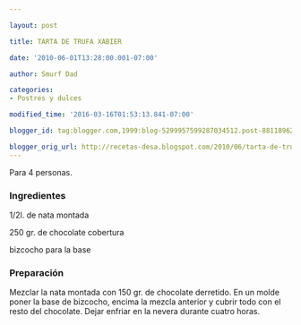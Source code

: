 ```yaml
---

layout: post

title: TARTA DE TRUFA XABIER

date: '2010-06-01T13:28:00.001-07:00'

author: Smurf Dad

categories:
- Postres y dulces

modified_time: '2016-03-16T01:53:13.841-07:00'

blogger_id: tag:blogger.com,1999:blog-5299957599287034512.post-8811896256475289220

blogger_orig_url: http://recetas-desa.blogspot.com/2010/06/tarta-de-trufa-xabier.html
---
```


Para 4 personas.

<h3>Ingredientes</h3>

1/2l. de nata montada

250 gr. de chocolate cobertura

bizcocho para la base

<h3>Preparación</h3>

Mezclar la nata montada con 150 gr. de chocolate derretido. En un molde poner la base de bizcocho, encima la mezcla anterior y cubrir todo con el resto del chocolate. Dejar enfriar en la nevera durante cuatro horas.
